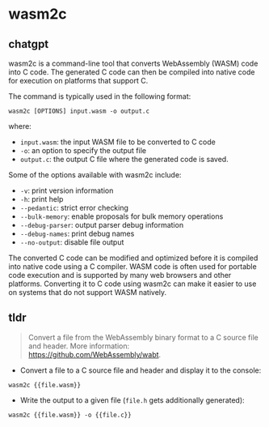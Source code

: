 # wasm2c 
## chatgpt 
wasm2c is a command-line tool that converts WebAssembly (WASM) code into C code. The generated C code can then be compiled into native code for execution on platforms that support C.

The command is typically used in the following format:

```
wasm2c [OPTIONS] input.wasm -o output.c
```

where:

- `input.wasm`: the input WASM file to be converted to C code
- `-o`: an option to specify the output file
- `output.c`: the output C file where the generated code is saved.

Some of the options available with wasm2c include:

- `-v`: print version information
- `-h`: print help
- `--pedantic`: strict error checking
- `--bulk-memory`: enable proposals for bulk memory operations
- `--debug-parser`: output parser debug information
- `--debug-names`: print debug names
- `--no-output`: disable file output

The converted C code can be modified and optimized before it is compiled into native code using a C compiler. WASM code is often used for portable code execution and is supported by many web browsers and other platforms. Converting it to C code using wasm2c can make it easier to use on systems that do not support WASM natively. 

## tldr 
 
> Convert a file from the WebAssembly binary format to a C source file and header.
> More information: <https://github.com/WebAssembly/wabt>.

- Convert a file to a C source file and header and display it to the console:

`wasm2c {{file.wasm}}`

- Write the output to a given file (`file.h` gets additionally generated):

`wasm2c {{file.wasm}} -o {{file.c}}`
